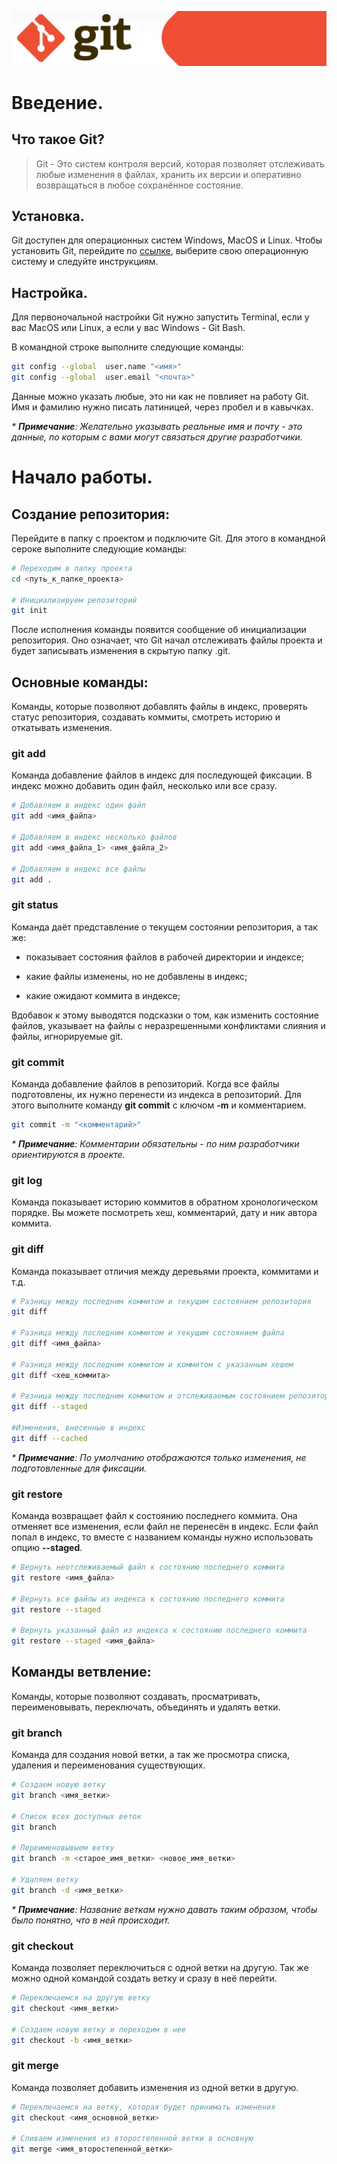 ![Git Logo](./logo.jpg)

# Введение.

## Что такое Git?

> Git - Это систем контроля версий, которая позволяет отслеживать любые изменения в файлах, хранить их версии и оперативно возвращаться в любое сохранённое состояние.

## Установка.

Git доступен для операционных систем Windows, MacOS и Linux. Чтобы установить Git, перейдите по [ссылке](https://git-scm.com/downloads), выберите свою операционную систему и следуйте инструкциям.

## Настройка.

Для первоночальной настройки Git нужно запустить Terminal, если у вас MacOS или Linux, а eсли у вас Windows - Git Bash.

В командной строке выполните следующие команды:

```sh
git config --global  user.name "<имя>"
git config --global  user.email "<почта>"
```
Данные можно указать любые, это ни как не повлияет на работу Git. Имя и фамилию нужно писать латиницей, через пробел и в кавычках.

*\* **Примечание**: Желательно указывать реальные имя и почту - это данные, по которым с вами могут связаться другие разработчики.*

# Начало работы.

## Создание репозитория:

Перейдите в папку с проектом и подключите Git. Для этого в командной сероке выполните следующие команды:

```sh
# Переходим в папку проекта
cd <путь_к_папке_проекта>

# Инициализируем репозиторий
git init
```

После исполнения команды появится сообщение об инициализации репозитория. Оно означает, что Git начал отслеживать файлы проекта и будет записывать изменения в скрытую папку .git.

## Основные команды:

Команды, которые позволяют добавлять файлы в индекс, проверять статус репозитория, создавать коммиты, смотреть историю и откатывать изменения.

### git add

Команда добавление файлов в индекс для последующей фиксации. В индекс можно добавить один файл, несколько или все сразу.

```sh
# Добавляем в индекс один файл
git add <имя_файла>

# Добавляем в индекс несколько файлов 
git add <имя_файла_1> <имя_файла_2>

# Добавляем в индекс все файлы 
git add .
```

### git status

Команда даёт представление о текущем состоянии репозитория, а так же:

- показывает состояния файлов в рабочей директории и индексе;

+ какие файлы изменены, но не добавлены в индекс;

* какие ожидают коммита в индексе;

Вдобавок к этому выводятся подсказки о том, как изменить состояние файлов, указывает на файлы с неразрешенными конфликтами слияния и
файлы, игнорируемые git.

### git commit

Команда добавление файлов в репозиторий.
Когда все файлы подготовлены, их нужно перенести из индекса в репозиторий. Для этого выполните команду **git commit** с ключом **-m** и комментарием.

```sh
git commit -m "<комментарий>"
```
*\* **Примечание**: Комментарии обязательны - по ним разработчики ориентируются в проекте.*

### git log

Команда показывает историю коммитов в обратном хронологическом порядке. Вы можете посмотреть хеш, комментарий, дату и ник автора коммита.

### git diff

Команда показывает отличия между деревьями проекта, коммитами и т.д.

```sh
# Разницу между последним коммитом и текущим состоянием репозитория
git diff

# Разница между последним коммитом и текущим состоянием файла 
git diff <имя_файла>

# Разница между последним коммитом и коммитом с указанным хешем 
git diff <хеш_коммита>

# Разница между последним коммитом и отслеживаемым состоянием репозитория 
git diff --staged

#Изменения, внесенные в индекс
git diff --cached
```

*\* **Примечание**: По умолчанию отображаются только изменения, не подготовленные для фиксации.*

### git restore

Команда возвращает файл к состоянию последнего коммита. Она отменяет все изменения, если файл не перенесён в индекс. Если файл попал в индекс, то вместе с названием команды нужно использовать опцию **--staged**.

```sh
# Вернуть неотслеживаемый файл к состоянию последнего коммита 
git restore <имя_файла>

# Вернуть все файлы из индекса к состоянию последнего коммита
git restore --staged 

# Вернуть указанный файл из индекса к состоянию последнего коммита
git restore --staged <имя_файла>
```

## Команды ветвление:

Команды, которые позволяют создавать, просматривать, переименовывать, переключать, объединять и удалять ветки.

### git branch

Команда для создания новой ветки, а так же просмотра списка, удаления и переименования существующих.

```sh
# Создаем новую ветку
git branch <имя_ветки>

# Список всех доступных веток 
git branch

# Переименовывыем ветку
git branch -m <старое_имя_ветки> <новое_имя_ветки>

# Удаляем ветку
git branch -d <имя_ветки>
```

*\* **Примечание**: Название веткам нужно давать таким образом, чтобы было понятно, что в ней происходит.*

### git checkout

Команда позволяет переключиться с одной ветки на другую. Так же можно одной командой создать ветку и сразу в неё перейти.

```sh
# Переключаемся на другую ветку
git checkout <имя_ветки>

# Создаем новую ветку и переходим в нее
git checkout -b <имя_ветки>
```

### git merge

Команда позволяет добавить изменения из одной ветки в другую.

```sh
# Переключаемся на ветку, которая будет принимать изменения 
git checkout <имя_основной_ветки>

# Сливаем изменения из второстепенной ветки в основную 
git merge <имя_второстепенной_ветки>
```
